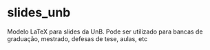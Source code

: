 # slides_unb
Modelo LaTeX para slides da UnB. Pode ser utilizado para bancas de graduação, mestrado, defesas de tese, aulas, etc
